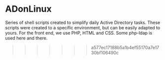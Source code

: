 ADonLinux
=========

Series of shell scripts created to simplify daily Active Directory tasks. These scripts were created to a specific environment, but can be easily adapted to yours. For the front end, we use PHP, HTML and CSS. Some php-ldap is used here and there.
>>>>>>> a577ec17188b5a1b4ef55170a7e1730bf106490c
